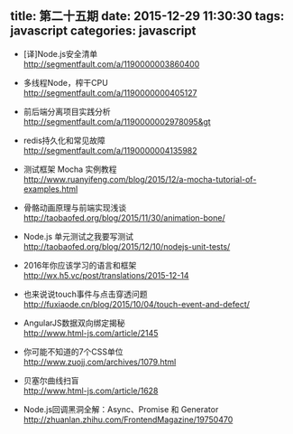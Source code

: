 title: 第二十五期
date: 2015-12-29 11:30:30
tags: javascript
categories: javascript
---
* [译]Node.js安全清单  
http://segmentfault.com/a/1190000003860400

* 多线程Node，榨干CPU  
http://segmentfault.com/a/1190000000405127

* 前后端分离项目实践分析  
http://segmentfault.com/a/1190000002978095&gt

* redis持久化和常见故障  
http://segmentfault.com/a/1190000004135982

* 测试框架 Mocha 实例教程  
http://www.ruanyifeng.com/blog/2015/12/a-mocha-tutorial-of-examples.html

* 骨骼动画原理与前端实现浅谈  
http://taobaofed.org/blog/2015/11/30/animation-bone/

* Node.js 单元测试之我要写测试  
http://taobaofed.org/blog/2015/12/10/nodejs-unit-tests/

* 2016年你应该学习的语言和框架  
http://wx.h5.vc/post/translations/2015-12-14

* 也来说说touch事件与点击穿透问题  
http://fuxiaode.cn/blog/2015/10/04/touch-event-and-defect/

* AngularJS数据双向绑定揭秘  
http://www.html-js.com/article/2145

* 你可能不知道的7个CSS单位  
http://www.zuojj.com/archives/1079.html

* 贝塞尔曲线扫盲  
http://www.html-js.com/article/1628

* Node.js回调黑洞全解：Async、Promise 和 Generator  
http://zhuanlan.zhihu.com/FrontendMagazine/19750470
